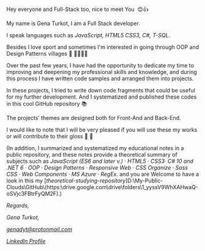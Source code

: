﻿Hey everyone and Full-Stack too, 
nice to meet You  😊👍

My name is Gena Turkot, I am a Full Stack developer.

I speak languages such as *JavaScript, HTML5 CSS3, C#, T-SQL*.

Besides I love sport and sometimes I'm interested in going through OOP and Design Patterns villages 🏡 🐕‍🦺🚶‍♂️  

Over the past few years, I have had the opportunity to dedicate my time 
to improving and deepening my professional skills and knowledge, and 
during this process I have written code samples and arranged them into projects.

In these projects, I tried to write down code fragments that could be useful 
for my further development. And I systematized and published these codes
in this cool GitHub repository 📚

The projects’ themes are designed both for Front-And and Back-End.

I would like to note that I will be very pleased if you will use these my works or will contribute to their gloss 💖 🙏

(In addition, I summarized and systematized my educational notes in 
a public repository, and these notes provide a theoretical summary 
of subjects such as
*JavaScript (ES6 and later v.) · HTML5 · CSS3· C# 10 and .NET 6 · OOP · 
Design Patterns · Responsive Web · CSS Organize · Sass CSS · Web Components · MS Azure · RegEx.* 
and you are Welcome to have a look in this my [*theoretical-studying-repository*]D:\My-Public-Clouds\GitHub\\(https:\drive.google.com\drive\folders\1_yyssV9WhXAHwaQ-oSVjc3FBtrFyQM2F).)

*Regards,*

*Gena Turkot,*


*genadyt@protonmail.com*

[*LinkedIn Profile*](https://www.linkedin.com/in/gena-turkot-1557373a/)

